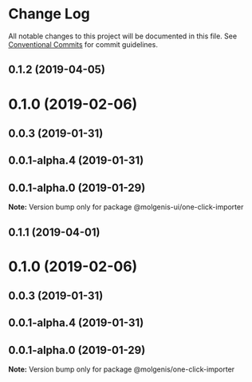 # Change Log

All notable changes to this project will be documented in this file.
See [Conventional Commits](https://conventionalcommits.org) for commit guidelines.

## 0.1.2 (2019-04-05)



# 0.1.0 (2019-02-06)



## 0.0.3 (2019-01-31)



## 0.0.1-alpha.4 (2019-01-31)



## 0.0.1-alpha.0 (2019-01-29)

**Note:** Version bump only for package @molgenis-ui/one-click-importer





## 0.1.1 (2019-04-01)



# 0.1.0 (2019-02-06)



## 0.0.3 (2019-01-31)



## 0.0.1-alpha.4 (2019-01-31)



## 0.0.1-alpha.0 (2019-01-29)

**Note:** Version bump only for package @molgenis/one-click-importer
